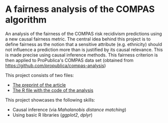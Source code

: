 # A fairness analysis of the COMPAS algorithm
An analysis of the fairness of the COMPAS risk recidivism predictions using a new causal fairness metric. The central idea behind this project is to define fairness as the notion that a sensitive attribute (e.g. ethnicity) should not influence a prediction more than is justified by its causal relevance. This is made precise using causal inference methods. This fairness criterion is then applied to ProPublica's COMPAS data set (obtained from https://github.com/propublica/compas-analysis)

This project consists of two files:
* [The preprint of the article](https://github.com/fabianbeigang/COMPAS_causal_fairness/blob/main/Preprint%20Effect%20of%20Ethnicity%20on%20Recidivism.pdf)
* [The R file with the code of the analysis](https://github.com/fabianbeigang/COMPAS_causal_fairness/blob/main/compas_analysis.R)

This project showcases the following skills:
* Causal inference (via *Mahalanobis distance matching*)
* Using basic R libraries (*ggplot2*, *dplyr*)
